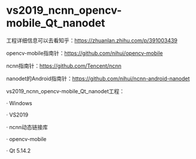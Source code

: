# vs2019_ncnn_opencv-mobile_Qt_nanodet

工程详细信息可以去看知乎：https://zhuanlan.zhihu.com/p/391003439

opencv-mobile指南针：https://github.com/nihui/opencv-mobile

ncnn指南针：https://github.com/Tencent/ncnn

nanodet的Android指南针：https://github.com/nihui/ncnn-android-nanodet



vs2019_ncnn_opencv-mobile_Qt_nanodet工程：

   · Windows

   · VS2019

   · ncnn动态链接库

   · opencv-mobile

   · Qt 5.14.2